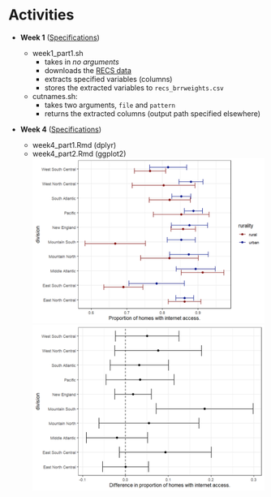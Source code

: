 # Activities  

* **Week 1** ([Specifications](https://github.com/jbhender/Stats506_F20/tree/master/activities/week1))
  * week1_part1.sh
    * takes in *no arguments*
    * downloads the [RECS data](https://www.eia.gov/consumption/residential/data/2015/index.php?view=microdata)
    * extracts specified variables (columns)
    * stores the extracted variables to `recs_brrweights.csv`
  * cutnames.sh: 
    * takes two arguments, `file` and `pattern`
    * returns the extracted columns (output path specified elsewhere)

* **Week 4** ([Specifications](https://github.com/jbhender/Stats506_F20/tree/master/activities/week4))
  * week4_part1.Rmd (dplyr)
  * week4_part2.Rmd (ggplot2)
    ![q1](./week4/w4_p2_q1_plot.png)  
    ![q2](./week4/w4_p2_q2_plot.png)  

